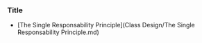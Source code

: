### Title
* [The Single Responsability Principle](Class Design/The Single Responsability Principle.md)
